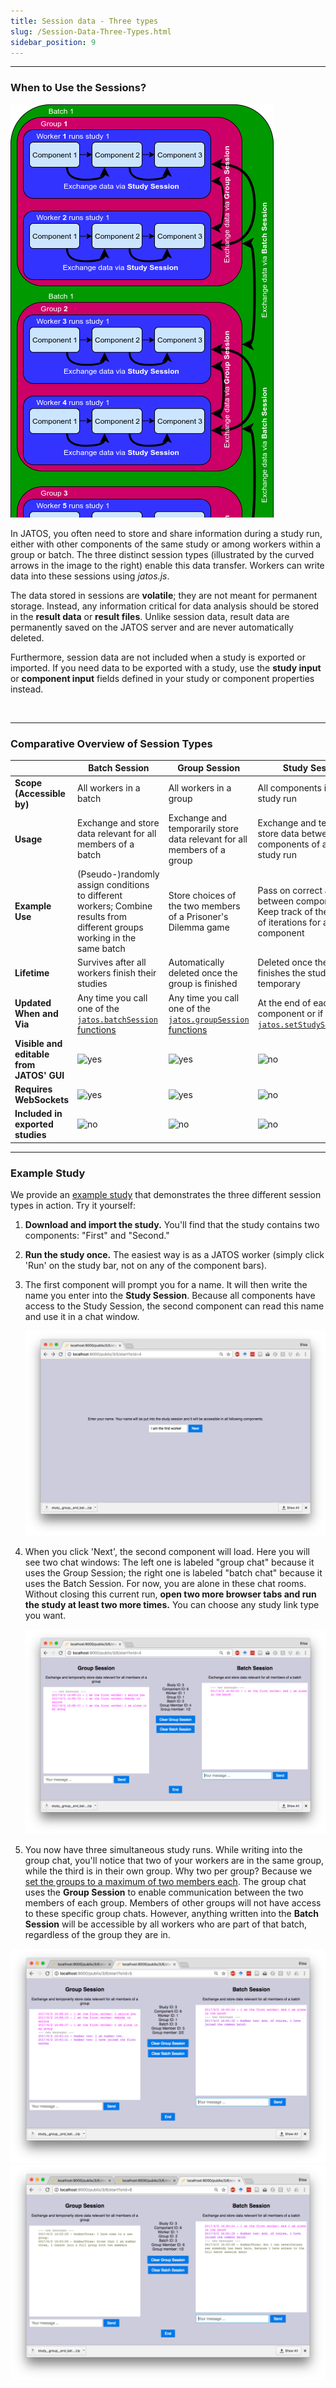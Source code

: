```yaml
---
title: Session data - Three types
slug: /Session-Data-Three-Types.html
sidebar_position: 9
---
```

-----

### When to Use the Sessions?

<div style={{float: 'right'}}>

![](/img/three_session_types.png)

</div>

In JATOS, you often need to store and share information during a study run, either with other components of the same study or among workers within a group or batch. The three distinct session types (illustrated by the curved arrows in the image to the right) enable this data transfer. Workers can write data into these sessions using _jatos.js_.

The data stored in sessions are **volatile**; they are not meant for permanent storage. Instead, any information critical for data analysis should be stored in the **result data** or **result files**. Unlike session data, result data are permanently saved on the JATOS server and are never automatically deleted.

Furthermore, session data are not included when a study is exported or imported. If you need data to be exported with a study, use the **study input** or **component input** fields defined in your study or component properties instead.

<br clear="right" />

-----

### Comparative Overview of Session Types

| | Batch Session | Group Session | Study Session |
|---|---|---|---|
| **Scope (Accessible by)** | All workers in a batch | All workers in a group | All components in a single study run |
| **Usage** | Exchange and store data relevant for all members of a batch | Exchange and temporarily store data relevant for all members of a group | Exchange and temporarily store data between components of a single study run |
| **Example Use** | (Pseudo-)randomly assign conditions to different workers; Combine results from different groups working in the same batch | Store choices of the two members of a Prisoner's Dilemma game | Pass on correct answers between components; Keep track of the number of iterations for a repeated component |
| **Lifetime** | Survives after all workers finish their studies | Automatically deleted once the group is finished | Deleted once the worker finishes the study – hence temporary |
| **Updated When and Via** | Any time you call one of the [`jatos.batchSession` functions](/jatos.js-Reference.html#batch-session-functions) | Any time you call one of the [`jatos.groupSession` functions](/jatos.js-Reference.html#group-session-functions) | At the end of each component or if you call [`jatos.setStudySessionData`](/jatos.js-Reference.html#jatossetstudysessiondata) |
| **Visible and editable from JATOS' GUI** | ![yes](/img/ok-24.ico) | ![yes](/img/ok-24.ico) | ![no](/img/x-24.ico) |
| **Requires WebSockets** | ![yes](/img/ok-24.ico) | ![yes](/img/ok-24.ico) | ![no](/img/x-24.ico) |
| **Included in exported studies** | ![no](/img/x-24.ico) | ![no](/img/x-24.ico) | ![no](/img/x-24.ico) |

-----

### Example Study

We provide an [example study](/Example-Studies) that demonstrates the three different session types in action. Try it yourself:

1.  **Download and import the study.** You'll find that the study contains two components: "First" and "Second."

2.  **Run the study once.** The easiest way is as a JATOS worker (simply click 'Run' on the study bar, not on any of the component bars).

3.  The first component will prompt you for a name. It will then write the name you enter into the **Study Session**. Because all components have access to the Study Session, the second component can read this name and use it in a chat window.

    ![First component screenshot](/img/ChatExample_1.png)

4.  When you click 'Next', the second component will load. Here you will see two chat windows: The left one is labeled "group chat" because it uses the Group Session; the right one is labeled "batch chat" because it uses the Batch Session. For now, you are alone in these chat rooms. Without closing this current run, **open two more browser tabs and run the study at least two more times.** You can choose any study link type you want.

    ![Second component screenshot](/img/ChatExample_2.png)

5.  You now have three simultaneous study runs. While writing into the group chat, you'll notice that two of your workers are in the same group, while the third is in their own group. Why two per group? Because we [set the groups to a maximum of two members each](Write-Group-Studies-I-Setup.html#group-settings-in-each-batchs-properties). The group chat uses the **Group Session** to enable communication between the two members of each group. Members of other groups will not have access to these specific group chats. However, anything written into the **Batch Session** will be accessible by all workers who are part of that batch, regardless of the group they are in.

   ![Second component screenshot](/img/ChatExample_3.png)
   ![Second component screenshot](/img/ChatExample_4.png)
